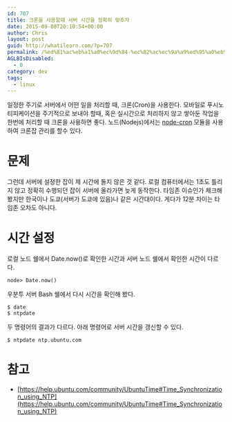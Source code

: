 ```yaml
---
id: 707
title: 크론을 사용할때 서버 시간을 정확히 맞추자
date: 2015-09-08T20:10:54+00:00
author: Chris
layout: post
guid: http://whatilearn.com/?p=707
permalink: /%ed%81%ac%eb%a1%a0%ec%9d%84-%ec%82%ac%ec%9a%a9%ed%95%a0%eb%95%8c-%ec%84%9c%eb%b2%84-%ec%8b%9c%ea%b0%84%ec%9d%84-%ec%a0%95%ed%99%95%ed%9e%88-%eb%a7%9e%ec%b6%94%ec%9e%90/
AGLBIsDisabled:
  - 0
category: dev
tags:
  - linux
---
```

일정한 주기로 서버에서 어떤 일을 처리할 때, 크론(Cron)을 사용한다. 모바일로 푸시노티피케이션을 주기적으로 보내야 할때, 혹은 실시간으로 처리하지 않고 쌓아둔 작업을 한번에 처리할 때 크론을 사용하면 좋다. 노드(Nodejs)에서는 [node-cron](https://github.com/ncb000gt/node-cron) 모듈을 사용하여 크론잡 관리를 할수 있다. 

문제
===

그런데 서버에 설정한 잡이 제 시간에 돌지 않은 것 같다. 로컬 컴퓨터에서는 1초도 틀리지 않고 정확히 수행되던 잡이 서버에 올라가면 늦게 동작한다. 타임존 이슈인가 체크해 봤지만 한국이나 도쿄(서버가 도쿄에 있음)나 같은 시간대이다. 게다가 12분 차이는 타임존 오차도 아니다.

시간 설정
=======

로컬 노드 쉘에서 Date.now()로 확인한 시간과 서버 노드 쉘에서 확인한 시간이 다르다.

```
node> Date.now()
```

우분투 서버 Bash 쉘에서 다시 시간을 확인해 봤다.

```
$ date
$ ntpdate
```

두 명령어의 결과가 다르다. 아래 명령어로 서버 시간을 갱신할 수 있다.

```
$ ntpdate ntp.ubuntu.com
```


참고
====

* [https://help.ubuntu.com/community/UbuntuTime#Time_Synchronization_using_NTP](https://help.ubuntu.com/community/UbuntuTime#Time_Synchronization_using_NTP)